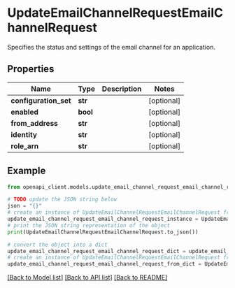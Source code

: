 # UpdateEmailChannelRequestEmailChannelRequest

Specifies the status and settings of the email channel for an application.

## Properties

Name | Type | Description | Notes
------------ | ------------- | ------------- | -------------
**configuration_set** | **str** |  | [optional] 
**enabled** | **bool** |  | [optional] 
**from_address** | **str** |  | [optional] 
**identity** | **str** |  | [optional] 
**role_arn** | **str** |  | [optional] 

## Example

```python
from openapi_client.models.update_email_channel_request_email_channel_request import UpdateEmailChannelRequestEmailChannelRequest

# TODO update the JSON string below
json = "{}"
# create an instance of UpdateEmailChannelRequestEmailChannelRequest from a JSON string
update_email_channel_request_email_channel_request_instance = UpdateEmailChannelRequestEmailChannelRequest.from_json(json)
# print the JSON string representation of the object
print(UpdateEmailChannelRequestEmailChannelRequest.to_json())

# convert the object into a dict
update_email_channel_request_email_channel_request_dict = update_email_channel_request_email_channel_request_instance.to_dict()
# create an instance of UpdateEmailChannelRequestEmailChannelRequest from a dict
update_email_channel_request_email_channel_request_from_dict = UpdateEmailChannelRequestEmailChannelRequest.from_dict(update_email_channel_request_email_channel_request_dict)
```
[[Back to Model list]](../README.md#documentation-for-models) [[Back to API list]](../README.md#documentation-for-api-endpoints) [[Back to README]](../README.md)


